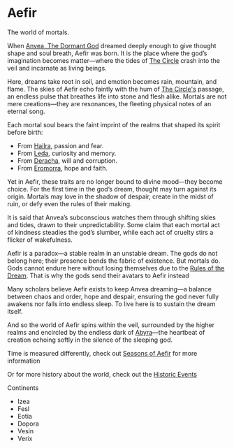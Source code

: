 # Aefir

The world of mortals.

When [Anvea, The Dormant God](../Gods/Wondrous%20Gods/Anvea%2C%20The%20Dormant%20God.md) dreamed deeply enough to give thought shape and soul breath, Aefir was born. It is the place where the god’s imagination becomes matter—where the tides of [The Circle](../Concepts/The%20Circle.md) crash into the veil and incarnate as living beings.

Here, dreams take root in soil, and emotion becomes rain, mountain, and flame. The skies of Aefir echo faintly with the hum of [The Circle's](../Concepts/The%20Circle.md) passage, an endless pulse that breathes life into stone and flesh alike. Mortals are not mere creations—they are resonances, the fleeting physical notes of an eternal song.

Each mortal soul bears the faint imprint of the realms that shaped its spirit before birth:

- From [Hailra](Hailra.md), passion and fear.
- From [Leda](Leda.md), curiosity and memory.
- From [Deracha](Deracha.md), will and corruption.
- From [Eromorra](Eromorra.md), hope and faith.

Yet in Aefir, these traits are no longer bound to divine mood—they become choice. For the first time in the god’s dream, thought may turn against its origin. Mortals may love in the shadow of despair, create in the midst of ruin, or defy even the rules of their making.

It is said that Anvea’s subconscious watches them through shifting skies and tides, drawn to their unpredictability. Some claim that each mortal act of kindness steadies the god’s slumber, while each act of cruelty stirs a flicker of wakefulness.

Aefir is a paradox—a stable realm in an unstable dream. The gods do not belong here; their presence bends the fabric of existence. But mortals do. Gods cannot endure here without losing themselves due to the [Rules of the Dream](../Concepts/Rules%20of%20the%20Dream.md). That is why the gods send their avatars to Aefir instead

Many scholars believe Aefir exists to keep Anvea dreaming—a balance between chaos and order, hope and despair, ensuring the god never fully awakens nor falls into endless sleep. To live here is to sustain the dream itself.

And so the world of Aefir spins within the veil, surrounded by the higher realms and encircled by the endless dark of [Abyra](Abyra.md)—the heartbeat of creation echoing softly in the silence of the sleeping god.


Time is measured differently, check out [Seasons of Aefir](../Concepts/Seasons%20of%20Aefir.md) for more information

Or for more history about the world, check out the [Historic Events](../Historic%20Events)

Continents
- Izea
- Fesl
- Eotia
- Dopora
- Vesin
- Verix
